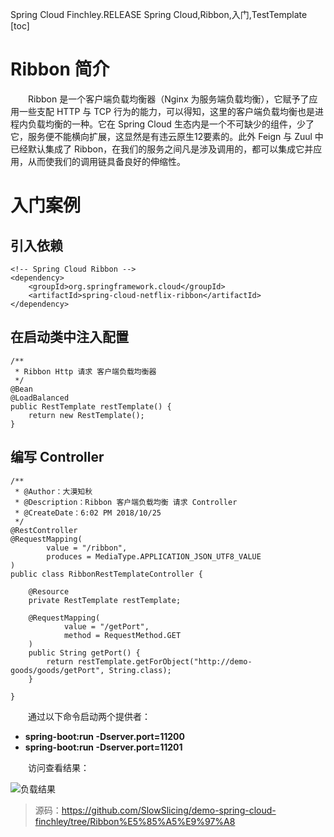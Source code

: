 Spring Cloud Finchley.RELEASE
Spring Cloud,Ribbon,入门,TestTemplate
[toc]

# Ribbon 简介

&emsp;&emsp;Ribbon 是一个客户端负载均衡器（Nginx 为服务端负载均衡），它赋予了应用一些支配 HTTP 与 TCP 行为的能力，可以得知，这里的客户端负载均衡也是进程内负载均衡的一种。它在 Spring Cloud 生态内是一个不可缺少的组件，少了它，服务便不能横向扩展，这显然是有违云原生12要素的。此外 Feign 与 Zuul 中已经默认集成了 Ribbon，在我们的服务之间凡是涉及调用的，都可以集成它并应用，从而使我们的调用链具备良好的伸缩性。

# 入门案例

## 引入依赖

```
<!-- Spring Cloud Ribbon -->
<dependency>
    <groupId>org.springframework.cloud</groupId>
    <artifactId>spring-cloud-netflix-ribbon</artifactId>
</dependency>
```

## 在启动类中注入配置

```
/**
 * Ribbon Http 请求 客户端负载均衡器
 */
@Bean
@LoadBalanced
public RestTemplate restTemplate() {
    return new RestTemplate();
}
```

## 编写 Controller

```
/**
 * @Author：大漠知秋
 * @Description：Ribbon 客户端负载均衡 请求 Controller
 * @CreateDate：6:02 PM 2018/10/25
 */
@RestController
@RequestMapping(
        value = "/ribbon",
        produces = MediaType.APPLICATION_JSON_UTF8_VALUE
)
public class RibbonRestTemplateController {

    @Resource
    private RestTemplate restTemplate;

    @RequestMapping(
            value = "/getPort",
            method = RequestMethod.GET
    )
    public String getPort() {
        return restTemplate.getForObject("http://demo-goods/goods/getPort", String.class);
    }

}
```

&emsp;&emsp;通过以下命令启动两个提供者：

* **spring-boot:run -Dserver.port=11200**
* **spring-boot:run -Dserver.port=11201**

&emsp;&emsp;访问查看结果：

![负载结果](http://img.lynchj.com/1e32ebfc1e1e4a55b9e88f2cb40f1451.png)

> 源码：https://github.com/SlowSlicing/demo-spring-cloud-finchley/tree/Ribbon%E5%85%A5%E9%97%A8
